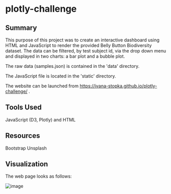 # plotly-challenge

## Summary

This purpose of this project was to create an interactive dashboard using HTML and JavaScript to render the provided Belly Button Biodiversity dataset. The data can be filtered, by test subject id, via the drop down menu and displayed in two charts: a bar plot and a bubble plot.

The raw data (samples.json) is contained in the 'data' directory.

The JavaScript file is located in the 'static' directory.

The website can be launched from https://ivana-stopka.github.io/plotly-challenge/ .

## Tools Used

JavaScript (D3, Plotly) and HTML 

## Resources

Bootstrap
Unsplash

## Visualization

The web page looks as follows:

![image](https://user-images.githubusercontent.com/86386401/142715905-bb01d55a-673e-4645-97b8-8d7f0a7bcc88.png)
